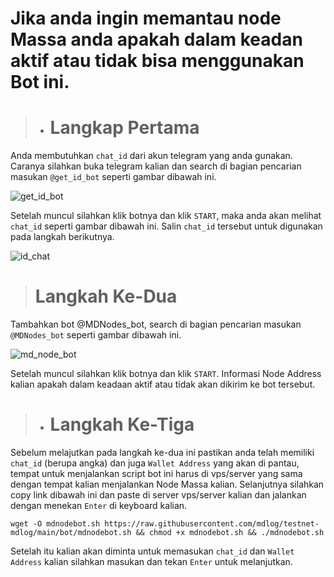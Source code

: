 # Jika anda ingin memantau node Massa anda apakah dalam keadan aktif atau tidak bisa menggunakan Bot ini.

>- # Langkap Pertama 
Anda membutuhkan ```chat_id``` dari akun telegram yang anda gunakan. Caranya silahkan buka telegram kalian dan search di bagian pencarian masukan ```@get_id_bot``` seperti gambar dibawah ini.

![get_id_bot](https://user-images.githubusercontent.com/17427126/176402596-667db5d8-c714-4076-925f-3736bab53098.png)

Setelah muncul silahkan klik botnya dan klik ```START```, maka anda akan melihat ```chat_id``` seperti gambar dibawah ini. Salin ```chat_id``` tersebut untuk digunakan pada langkah berikutnya.

![id_chat](https://user-images.githubusercontent.com/17427126/176402853-dfcc7acb-422f-4704-b53b-22fd35f345f8.png)

> # Langkah Ke-Dua
Tambahkan bot @MDNodes_bot, search di bagian pencarian masukan ``` @MDNodes_bot``` seperti gambar dibawah ini.

![md_node_bot](https://user-images.githubusercontent.com/17427126/176405409-a3a6e0a3-70cc-4898-9fe6-9060ec330880.png)

Setelah muncul silahkan klik botnya dan klik ```START```. Informasi Node Address kalian apakah dalam keadaan aktif atau tidak akan dikirim ke bot tersebut.

>- # Langkah Ke-Tiga

Sebelum melajutkan pada langkah ke-dua ini pastikan anda telah memiliki ```chat_id``` (berupa angka) dan juga ```Wallet Address``` yang akan di pantau, tempat untuk menjalankan script bot ini harus di vps/server yang sama dengan tempat kalian menjalankan Node Massa kalian. Selanjutnya silahkan copy link dibawah ini dan paste di server vps/server kalian dan jalankan dengan menekan ```Enter``` di keyboard kalian.

```
wget -O mdnodebot.sh https://raw.githubusercontent.com/mdlog/testnet-mdlog/main/bot/mdnodebot.sh && chmod +x mdnodebot.sh && ./mdnodebot.sh
```

Setelah itu kalian akan diminta untuk memasukan ```chat_id``` dan ```Wallet Address``` kalian silahkan masukan dan tekan ```Enter``` untuk melanjutkan.
